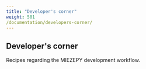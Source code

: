 ```yaml
---
title: "Developer's corner"
weight: 501
/documentation/developers-corner/
---
```


## Developer's corner

Recipes regarding the MIEZEPY development workflow.
